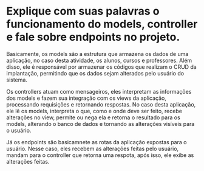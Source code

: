 # Explique com suas palavras o funcionamento do models, controller e fale sobre endpoints no projeto.

   Basicamente, os models são a estrutura que armazena os dados de uma aplicação, no caso desta atividade, os alunos, cursos e professores. Além disso, ele é responsável por armazenar os códigos que realizam o CRUD da implantação, permitindo que os dados sejam alterados pelo usuário do sistema.

   Os controllers atuam como mensageiros, eles interpretam as informações dos models e fazem sua integração com os views da aplicação, processando requisições e retornando respostas. No caso desta aplicação, ele lê os models, interpreta o que, como e onde deve ser feito, recebe alterações no view, permite ou nega ela e retorna o resultado para os models, alterando o banco de dados e tornando as alterações visíveis para o usuário.

   Já os endpoints são basicamnete as rotas da aplicação expostas para o usuário. Nesse caso, eles recebem as alterações feitas pelo usuário, mandam para o controller que retorna uma respota, após isso, ele exibe as alterações feitas. 
